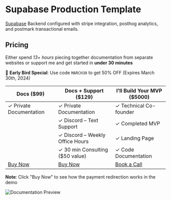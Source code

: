 # Supabase Production Template

[Supabase](https://supabase.com) Backend configured with stripe integration, posthog analytics, and postmark transactional emails. 

## Pricing

Either spend *13+ hours* piecing together documentation from separate websites or support me and get started in **under 30 minutes**

🎁 **Early Bird Special**: Use code `MARCH30` to get 50% OFF (Expires March 30th, 2024)

| Docs (**$99**)                                                                        | Docs + Support (**$129**)                                                             | I'll Build Your MVP (**$5000**)                                      |
| ------------------------------------------------------------------------------------- | ------------------------------------------------------------------------------------- | -------------------------------------------------------------------- |
| ✓ Private Documentation                                                                 | ✓ Private Documentation                                                                 | ✓ Technical Co-founder                                                 |
|                                                       | ✓ Discord – Text Support                                                      | ✓ Completed MVP                                                        |
|                                                                                       | ✓ Discord – Weekly Office Hours                                               | ✓ Landing Page                                                         |
|                                                                                       | ✓ 30 min Consulting ($50 value)                                                         | ✓ Code Documentation                                                   |
| [Buy Now](https://app.devtodollars.com/payments?price=price_1Oq6bXFttF99a1NCdZqHlQ8J) | [Buy Now](https://app.devtodollars.com/payments?price=price_1OqIefFttF99a1NCezXvAtcM) | [Book a Call](https://usemotion.com/meet/ithinkwong/mvp-consulting?d=30) |

**Note**: Click "Buy Now" to see how the payment redirection works in the demo

![Documentation Preview](https://framerusercontent.com/images/t2DoTrygMH9T2zmkLSLL4HbRwX4.png)
